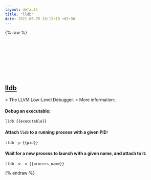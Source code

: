 ```yaml
---
layout: default
title: "lldb"
date: 2021-06-25 18:12:13 +02:00
---
```

{% raw %}
<h2 id="lldb">
  <a href="/en/common/lldb.html">lldb</a> <a href="#lldb"><svg class="icon">
    <use href="/assets/images/unicode_sprite.svg#link" />
  </svg></a>
</h2>
> The LLVM Low-Level Debugger.
> More information: <https://lldb.llvm.org>.

#### Debug an executable:
```shell
lldb {{executable}}
```
#### Attach `lldb` to a running process with a given PID:
```shell
lldb -p {{pid}}
```
#### Wait for a new process to launch with a given name, and attach to it:
```shell
lldb -w -n {{process_name}}
```
{% endraw %}